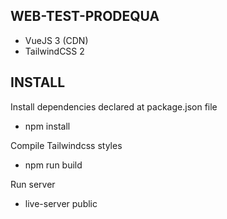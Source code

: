 ## WEB-TEST-PRODEQUA

- VueJS 3 (CDN)
- TailwindCSS 2

## INSTALL
Install dependencies declared at package.json file
- npm install

Compile Tailwindcss styles
- npm run build

Run server
- live-server public